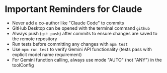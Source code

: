 # Important Reminders for Claude

- Never add a co-author like "Claude Code" to commits
- GitHub Desktop can be opened with the terminal command `github`
- Always push (`git push`) after commits to ensure changes are saved to the remote repository
- Run tests before committing any changes with `npm test`
- Use `npm run test` to verify Gemini API functionality (tests pass with explicit model name requirement)
- For Gemini function calling, always use mode "AUTO" (not "ANY") in the toolConfig